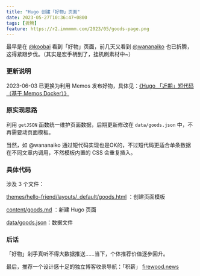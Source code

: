 ```yaml
---
title: "Hugo 创建「好物」页面"
date: 2023-05-27T10:36:47+0800
tags: [折腾]
feature: https://r2.immmmm.com/2023/05/goods-page.png
---
```


最早是在 [@koobai](https://koobai.com/hardware/) 看到「好物」页面，前几天又看到 [@wananaiko](https://www.wananaiko.com/goods/) 也已折腾，这得紧跟步伐。（其实是宏手柄到了，挂机刷素材中~）

<!--more-->

### 更新说明

2023-06-03 已更换为利用 Memos 发布好物，具体见：[《Hugo 「近期」短代码（基于 Memos Docker）》](https://immmmm.com/hugo-shortcodes-recently-by-memos/#%E8%BF%91%E6%9C%9F%E5%A5%BD%E7%89%A9)

### 原实现思路

利用 `getJSON` 函数统一维护页面数据，后期更新修改在 `data/goods.json` 中，不再需要动页面模板。

当然，如 @wananaiko 通过短代码实现也是OK的，不过短代码更适合单条数据在不同文章内调用，不然模板内置的 CSS 会重复插入。

### 具体代码

涉及 3 个文件：

[themes/hello-friend/layouts/_default/goods.html](https://github.com/lmm214/immmmm/blob/master/themes/hello-friend/layouts/_default/goods.html) ：创建页面模板

[content/goods.md](https://github.com/lmm214/immmmm/blob/master/content/goods.md) ：新建 Hugo 页面

[data/goods.json](https://github.com/lmm214/immmmm/blob/master/data/goods.json)：数据文件

### 后话

「好物」剁手真听不得大数据推送……当下，个体推荐价值逐步回升。

最后，推荐一个设计感十足的独立博客收录导航：「积薪」 [firewood.news](https://firewood.news/)
